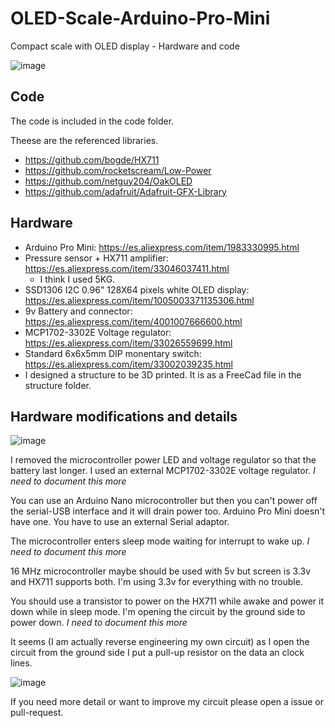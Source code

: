 # OLED-Scale-Arduino-Pro-Mini

Compact scale with OLED display - Hardware and code

![image](https://user-images.githubusercontent.com/12587056/145628375-a3acac8c-aebe-4db4-b823-13afd2103d17.png)

## Code

The code is included in the code folder.

Theese are the referenced libraries.

* <https://github.com/bogde/HX711>
* <https://github.com/rocketscream/Low-Power>
* <https://github.com/netguy204/OakOLED>
* <https://github.com/adafruit/Adafruit-GFX-Library>

## Hardware

* Arduino Pro Mini: <https://es.aliexpress.com/item/1983330995.html>
* Pressure sensor + HX711 amplifier: <https://es.aliexpress.com/item/33046037411.html>
  * I think I used 5KG.
* SSD1306 I2C 0.96" 128X64 pixels white OLED display: <https://es.aliexpress.com/item/1005003371135306.html>
* 9v Battery and connector: <https://es.aliexpress.com/item/4001007666600.html>
* MCP1702-3302E Voltage regulator: <https://es.aliexpress.com/item/33026559699.html>
* Standard 6x6x5mm DIP monentary switch: <https://es.aliexpress.com/item/33002039235.html>
* I designed a structure to be 3D printed. It is as a FreeCad file in the structure folder.

## Hardware modifications and details

![image](https://user-images.githubusercontent.com/12587056/145628960-f516cf97-24d5-411e-9fc7-a1609de76eb7.png)

I removed the microcontroller power LED and voltage regulator so that the battery last longer. I used an external MCP1702-3302E voltage regulator. *I need to document this more*

You can use an Arduino Nano microcontroller but then you can't power off the serial-USB interface and it will drain power too. Arduino Pro Mini doesn't have one. You have to use an external Serial adaptor.

The microcontroller enters sleep mode waiting for interrupt to wake up. *I need to document this more*

16 MHz microcontroller maybe should be used with 5v but screen is 3.3v and HX711 supports both. I'm using 3.3v for everything with no trouble.

You should use a transistor to power on the HX711 while awake and power it down while in sleep mode. I'm opening the circuit by the ground side to power down. *I need to document this more*

It seems (I am actually reverse engineering my own circuit) as I open the circuit from the ground side I put a pull-up resistor on the data an clock lines.

![image](https://user-images.githubusercontent.com/12587056/145629880-48ef841f-73d4-40cb-9522-efac9c3eb6be.png)

If you need more detail or want to improve my circuit please open a issue or pull-request.
